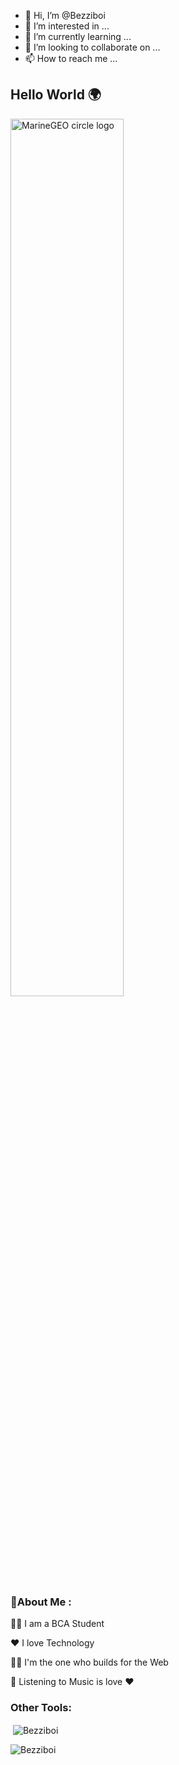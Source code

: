 - 👋 Hi, I’m @Bezziboi
- 👀 I’m interested in ...
- 🌱 I’m currently learning ...
- 💞️ I’m looking to collaborate on ...
- 📫 How to reach me ...

<!---
Bezziboi/Bezziboi is a ✨ special ✨ repository because its `README.md` (this file) appears on your GitHub profile.
You can click the Preview link to take a look at your changes.
--->

## Hello World 🌍

<img src="http://studiopixel.in/wp-content/uploads/2017/11/senior-front-end-developer-openings-1.gif" alt="MarineGEO circle logo" width="60%">

### 💫About Me :
👨‍🎓 I am a BCA Student

❤️ I love Technology

🧑‍💻 I'm the one who builds for the Web

🎵 Listening to Music is love ❤️



<h3 align="left">Other Tools:</h3>

<p>&nbsp;<img align="center" src="https://github-readme-stats.vercel.app/api?username=Bezziboi&show_icons=true&locale=en" alt="Bezziboi" /></p>

<p><img align="center" src="https://github-readme-streak-stats.herokuapp.com/?user=Bezziboi&" alt="Bezziboi" /></p>
